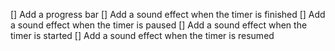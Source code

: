 [] Add a progress bar
[] Add a sound effect when the timer is finished
[] Add a sound effect when the timer is paused
[] Add a sound effect when the timer is started
[] Add a sound effect when the timer is resumed
